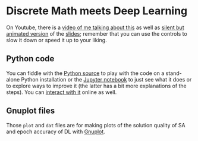 # Discrete Math meets Deep Learning

On Youtube, there is
a [video of me talking about this](https://youtu.be/VDjWbPRaTBk) as
well as [silent but animated version](https://youtu.be/jkOwnpWEHfQ) of
the
[slides](https://elisa.dyndns-web.com/teaching/mat/discretas/ejemplos/demo.pdf);
remember that you can use the controls to slow it down or speed it up
to your liking. 

## Python code

You can fiddle with
the
[Python source](https://github.com/satuelisa/DiscreteMath/blob/master/demo/demo.py) to
play with the code on a stand-alone Python installation or
the
[Jupyter notebook](https://github.com/satuelisa/DiscreteMath/blob/master/demo/demo.ipynb) to
just see what it does or to explore ways to improve it (the latter has
a bit more explanations of the steps). You
can
[interact with it](https://colab.research.google.com/github/satuelisa/DiscreteMath/blob/master/demo/demo.ipynb) online
as well.

## Gnuplot files

Those `plot` and `dat` files are for making plots of the solution quality
of SA and epoch accuracy of DL with [Gnuplot](http://gnuplot.sourceforge.net/).
